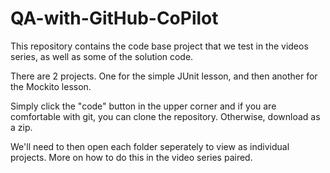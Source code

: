 # QA-with-GitHub-CoPilot
This repository contains the code base project that we test in the videos series, as well as some of the solution code.

There are 2 projects.  One for the simple JUnit lesson, and then another for the Mockito lesson.  

Simply click the "code" button in the upper corner and if you are comfortable with git, you can clone the repository.  Otherwise, download as a zip.  

We'll need to then open each folder seperately to view as individual projects.  More on how to do this in the video series paired.
